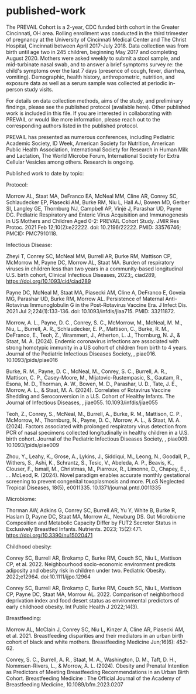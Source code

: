 # published-work
The PREVAIL Cohort is a 2-year, CDC funded birth cohort in the Greater Cincinnati, OH area. Rolling enrollment was conducted in the third trimester of pregnancy at the University of Cincinnati Medical Center and The Christ Hospital, Cincinnati between April 2017-July 2018. Data collection was from birth until age two in 245 children, beginning May 2017 and completing August 2020. Mothers were asked weekly to submit a stool sample, and mid-turbinate nasal swab, and to answer a brief symptoms survey re: the child's symptoms over the last 7 days (presence of cough, fever, diarrhea, vomiting). Demographic, health history, anthropometric, nutrition, and exposure data as well as a serum sample was collected at periodic in-person study visits. 

For details on data collection methods, aims of the study, and preliminary findings, please see the published protocol (available here). Other published work is included in this file. If you are interested in collaborating with PREVAIL or would like more information, please reach out to the corresponding authors listed in the published protocol.

PREVAIL has presented as numerous conferences, including Pediatric Academic Society, ID Week, American Society for Nutrition, American Public Health Association, International Society for Research in Human Milk and Lactation, The World Microbe Forum, International Society for Extra Cellular Vesicles among others. Research is ongoing.

Published work to date by topic:
 
Protocol:

Morrow AL, Staat MA, DeFranco EA, McNeal MM, Cline AR, Conrey SC, Schlaudecker EP, Piasecki AM, Burke RM, Niu L, Hall AJ, Bowen MD, Gerber SI, Langley GE, Thornburg NJ, Campbell AP, Vinjé J, Parashar UD, Payne DC. Pediatric Respiratory and Enteric Virus Acquisition and Immunogenesis in US Mothers and Children Aged 0-2: PREVAIL Cohort Study. JMIR Res Protoc. 2021 Feb 12;10(2):e22222. doi: 10.2196/22222. PMID: 33576746; PMCID: PMC7910118.

Infectious Disease:

Zheyi T, Conrey SC, McNeal MM, Burrell AR, Burke RM, Mattison CP, McMorrow M, Payne DC, Morrow AL, Staat MA. Burden of respiratory viruses in children less than two years in a community-based longitudinal U.S. birth cohort, Clinical Infectious Diseases, 2023;, ciad289, https://doi.org/10.1093/cid/ciad289

Payne DC, McNeal M, Staat MA, Piasecki AM, Cline A, DeFranco E, Goveia MG, Parashar UD, Burke RM, Morrow AL. Persistence of Maternal Anti-Rotavirus Immunoglobulin G in the Post-Rotavirus Vaccine Era. J Infect Dis. 2021 Jul 2;224(1):133-136. doi: 10.1093/infdis/jiaa715. PMID: 33211872.

Morrow, A. L., Payne, D. C., Conrey, S. C., McMorrow, M., McNeal, M. M., Niu, L., Burrell, A. R., Schlaudecker, E. P., Mattison, C., Burke, R. M., DeFranco, E., Teoh, Z., Wrammert, J., Atherton, L. J., Thornburg, N. J., & Staat, M. A. (2024). Endemic coronavirus infections are associated with strong homotypic immunity in a US cohort of children from birth to 4 years. Journal of the Pediatric Infectious Diseases Society, , piae016. 10.1093/jpids/piae016

Burke, R. M., Payne, D. C., McNeal, M., Conrey, S. C., Burrell, A. R., Mattison, C. P., Casey-Moore, M., Mijatovic-Rustempasic, S., Gautam, R., Esona, M. D., Thorman, A. W., Bowen, M. D., Parashar, U. D., Tate, J. E., Morrow, A. L., & Staat, M. A. (2024). Correlates of Rotavirus Vaccine Shedding and Seroconversion in a U.S. Cohort of Healthy Infants. The Journal of Infectious Diseases, , jiae055. 10.1093/infdis/jiae055 

Teoh, Z., Conrey, S., McNeal, M., Burrell, A., Burke, R. M., Mattison, C. P., McMorrow, M., Thornburg, N., Payne, D. C., Morrow, A. L., & Staat, M. A. (2024). Factors associated with prolonged respiratory virus detection from PCR of nasal specimens collected longitudinally in healthy children in a U.S. birth cohort. Journal of the Pediatric Infectious Diseases Society, , piae009. 10.1093/jpids/piae009

Zhou, Y., Leahy, K., Grose, A., Lykins, J., Siddiqui, M., Leong, N., Goodall, P., Withers, S., Ashi, K., Schrantz, S., Tesic, V., Abeleda, A. P., Beavis, K., Clouser, F., Ismail, M., Christmas, M., Piarroux, R., Limonne, D., Chapey, E., . . . McLeod, R. (2024). Novel paradigm enables accurate monthly gestational screening to prevent congenital toxoplasmosis and more. PLoS Neglected Tropical Diseases, 18(5), e0011335. 10.1371/journal.pntd.0011335

Microbiome:

Thorman AW, Adkins G, Conrey SC, Burrell AR, Yu Y, White B, Burke R, Haslam D, Payne DC, Staat MA, Morrow AL, Newburg DS. Gut Microbiome Composition and Metabolic Capacity Differ by FUT2 Secretor Status in Exclusively Breastfed Infants. Nutrients. 2023; 15(2):471. https://doi.org/10.3390/nu15020471

Childhood obesity:

Conrey SC, Burrell AR, Brokamp C, Burke RM, Couch SC, Niu L, Mattison CP, et al. 2022. Neighbourhood socio-economic environment predicts adiposity and obesity risk in children under two. Pediatric Obesity. 2022;e12964. doi:10.1111/ijpo.12964

Conrey SC, Burrell AR, Brokamp C, Burke RM, Couch SC, Niu L, Mattison CP, Payne DC, Staat MA, Morrow AL. 2022. Comparison of neighborhood deprivation index and food desert status as environmental predictors of early childhood obesity. Int Public Health J 2022;14(3). 

Breastfeeding:

Morrow AL, McClain J, Conrey SC, Niu L, Kinzer A, Cline AR, Piasecki AM, et al. 2021. Breastfeeding disparities and their mediators in an urban birth cohort of black and white mothers. Breastfeeding Medicine Jun;16(6): 452-62. 

Conrey, S. C., Burrell, A. R., Staat, M. A., Washington, D. M., Taft, D. H., Nommsen-Rivers, L., & Morrow, A. L. (2024). Obesity and Prenatal Intention as Predictors of Meeting Breastfeeding Recommendations in an Urban Birth Cohort. Breastfeeding Medicine : The Official Journal of the Academy of Breastfeeding Medicine, 10.1089/bfm.2023.0207
